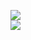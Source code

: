 [![](https://img.shields.io/badge/Made%20With-Github%20Spray-lightgrey.svg?style=for-the-badge&logo=github)](https://github.com/Annihil/github-spray#18782)  
[![](https://i.imgur.com/2DrTn0Z.gif)](https://github.com/Annihil/github-spray)